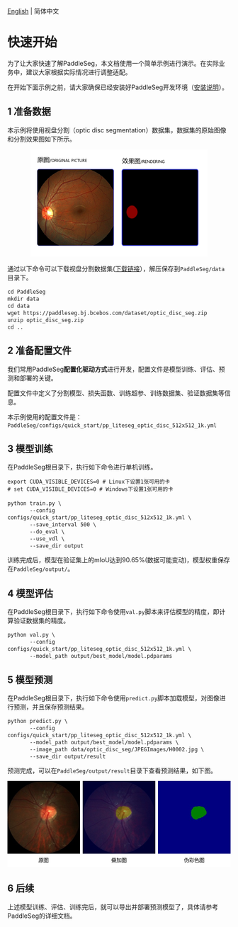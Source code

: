 [English](./quick_start.md) | 简体中文

# 快速开始

为了让大家快速了解PaddleSeg，本文档使用一个简单示例进行演示。在实际业务中，建议大家根据实际情况进行调整适配。

在开始下面示例之前，请大家确保已经安装好PaddleSeg开发环境（[安装说明](./install_cn.md)）。

## 1 准备数据

本示例将使用视盘分割（optic disc segmentation）数据集，数据集的原始图像和分割效果图如下所示。

<div align="center">
<img src="./images/fig1.png"  width = "400" />  
</div>


通过以下命令可以下载视盘分割数据集([下载链接](https://paddleseg.bj.bcebos.com/dataset/optic_disc_seg.zip)），解压保存到`PaddleSeg/data`目录下。

```
cd PaddleSeg
mkdir data
cd data
wget https://paddleseg.bj.bcebos.com/dataset/optic_disc_seg.zip
unzip optic_disc_seg.zip
cd ..
```

## 2 准备配置文件

我们常用PaddleSeg**配置化驱动方式**进行开发，配置文件是模型训练、评估、预测和部署的关键。

配置文件中定义了分割模型、损失函数、训练超参、训练数据集、验证数据集等信息。

本示例使用的配置文件是：`PaddleSeg/configs/quick_start/pp_liteseg_optic_disc_512x512_1k.yml`

## 3 模型训练

在PaddleSeg根目录下，执行如下命令进行单机训练。

```
export CUDA_VISIBLE_DEVICES=0 # Linux下设置1张可用的卡
# set CUDA_VISIBLE_DEVICES=0 # Windows下设置1张可用的卡

python train.py \
       --config configs/quick_start/pp_liteseg_optic_disc_512x512_1k.yml \
       --save_interval 500 \
       --do_eval \
       --use_vdl \
       --save_dir output
```

训练完成后，模型在验证集上的mIoU达到90.65%(数据可能变动)，模型权重保存在`PaddleSeg/output/`。

## 4 模型评估

在PaddleSeg根目录下，执行如下命令使用`val.py`脚本来评估模型的精度，即计算验证数据集的精度。

```
python val.py \
       --config configs/quick_start/pp_liteseg_optic_disc_512x512_1k.yml \
       --model_path output/best_model/model.pdparams
```

## 5 模型预测

在PaddleSeg根目录下，执行如下命令使用`predict.py`脚本加载模型，对图像进行预测，并且保存预测结果。

```
python predict.py \
       --config configs/quick_start/pp_liteseg_optic_disc_512x512_1k.yml \
       --model_path output/best_model/model.pdparams \
       --image_path data/optic_disc_seg/JPEGImages/H0002.jpg \
       --save_dir output/result
```

预测完成，可以在`PaddleSeg/output/result`目录下查看预测结果，如下图。

<div align="center">
<img src="./images/fig5.png"  width = "600" />  
</div>

## 6 后续

上述模型训练、评估、训练完后，就可以导出并部署预测模型了，具体请参考PaddleSeg的详细文档。
